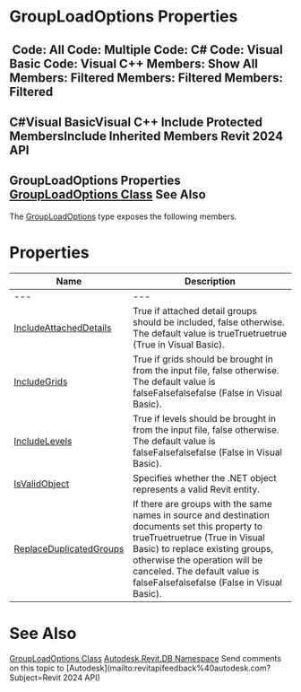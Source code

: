 # GroupLoadOptions Properties

﻿
 Code: All Code: Multiple Code: C# Code: Visual Basic Code: Visual C++  Members: Show All Members: Filtered Members: Filtered Members: Filtered   
---  
C#Visual BasicVisual C++
Include Protected MembersInclude Inherited Members
Revit 2024 API  
---  
GroupLoadOptions Properties  
[GroupLoadOptions Class](f2a76350-d174-9cf5-df5e-2febcc265722.md "GroupLoadOptions Class") See Also  
---  
The [GroupLoadOptions](f2a76350-d174-9cf5-df5e-2febcc265722.md "GroupLoadOptions Class") type exposes the following members.
# Properties
| Name | Description |
| --- | --- |
| --- | --- | --- |
| [IncludeAttachedDetails](11e6ebc0-bf3b-83ac-a2bf-5d203b22167e.md "IncludeAttachedDetails Property") | True if attached detail groups should be included, false otherwise. The default value is trueTruetruetrue (True in Visual Basic). |
| [IncludeGrids](8d14af1c-eecc-04a6-12e7-2ae1552d23e3.md "IncludeGrids Property") | True if grids should be brought in from the input file, false otherwise. The default value is falseFalsefalsefalse (False in Visual Basic). |
| [IncludeLevels](e866ba7d-7e8b-9500-9e67-a14655904e1b.md "IncludeLevels Property") | True if levels should be brought in from the input file, false otherwise. The default value is falseFalsefalsefalse (False in Visual Basic). |
| [IsValidObject](047ae0a2-1aad-c131-36ff-c9defe7868ec.md "IsValidObject Property") | Specifies whether the .NET object represents a valid Revit entity. |
| [ReplaceDuplicatedGroups](4a2a99b6-42f2-ecb4-30a0-fdd0bf82929e.md "ReplaceDuplicatedGroups Property") | If there are groups with the same names in source and destination documents set this property to trueTruetruetrue (True in Visual Basic) to replace existing groups, otherwise the operation will be canceled. The default value is falseFalsefalsefalse (False in Visual Basic). |

# See Also
[GroupLoadOptions Class](f2a76350-d174-9cf5-df5e-2febcc265722.md "GroupLoadOptions Class")
[Autodesk.Revit.DB Namespace](87546ba7-461b-c646-cbb1-2cb8f5bff8b2.md "Autodesk.Revit.DB Namespace")
Send comments on this topic to [Autodesk](mailto:revitapifeedback%40autodesk.com?Subject=Revit 2024 API)